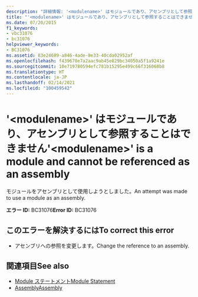 ```yaml
---
description: "詳細情報: '<modulename>' はモジュールであり、アセンブリとして参照することはできません"
title: "'<modulename>' はモジュールであり、アセンブリとして参照することはできません"
ms.date: 07/20/2015
f1_keywords:
- vbc31076
- bc31076
helpviewer_keywords:
- BC31076
ms.assetid: 83e24689-a846-4ade-8e33-40cda02952af
ms.openlocfilehash: f439678e7a2aac9ab45e829bc34050a5f1a9241e
ms.sourcegitcommit: 10e719780594efc781b15295e499c66f316068b8
ms.translationtype: HT
ms.contentlocale: ja-JP
ms.lasthandoff: 02/14/2021
ms.locfileid: "100459542"
---
```

# <a name="modulename-is-a-module-and-cannot-be-referenced-as-an-assembly"></a><span data-ttu-id="32a79-103">'\<modulename>' はモジュールであり、アセンブリとして参照することはできません</span><span class="sxs-lookup"><span data-stu-id="32a79-103">'\<modulename>' is a module and cannot be referenced as an assembly</span></span>

<span data-ttu-id="32a79-104">モジュールをアセンブリとして使用しようとしました。</span><span class="sxs-lookup"><span data-stu-id="32a79-104">An attempt was made to use a module as an assembly.</span></span>  
  
 <span data-ttu-id="32a79-105">**エラー ID:** BC31076</span><span class="sxs-lookup"><span data-stu-id="32a79-105">**Error ID:** BC31076</span></span>  
  
## <a name="to-correct-this-error"></a><span data-ttu-id="32a79-106">このエラーを解決するには</span><span class="sxs-lookup"><span data-stu-id="32a79-106">To correct this error</span></span>  
  
- <span data-ttu-id="32a79-107">アセンブリへの参照を変更します。</span><span class="sxs-lookup"><span data-stu-id="32a79-107">Change the reference to an assembly.</span></span>  
  
## <a name="see-also"></a><span data-ttu-id="32a79-108">関連項目</span><span class="sxs-lookup"><span data-stu-id="32a79-108">See also</span></span>

- [<span data-ttu-id="32a79-109">Module ステートメント</span><span class="sxs-lookup"><span data-stu-id="32a79-109">Module Statement</span></span>](../language-reference/statements/module-statement.md)
- [<span data-ttu-id="32a79-110">Assembly</span><span class="sxs-lookup"><span data-stu-id="32a79-110">Assembly</span></span>](../language-reference/modifiers/assembly.md)
